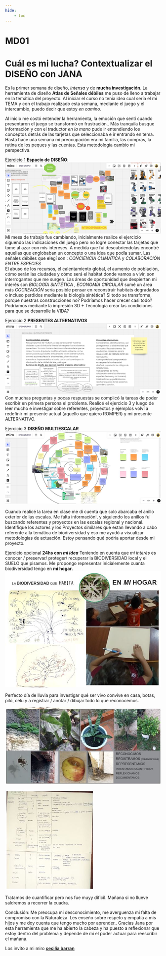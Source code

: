 ```yaml
---
hide:
    - toc
---
```


# MD01
# **Cuál es mi lucha?** Contextualizar el DISEÑO con JANA
Es la primer semana de diseño,  *intensa* y de **mucha investigación**. 
La herramienta de diseño **Atlas de Señales débiles** me puso de lleno a trabajar en la temática del proyecto. Al iniciar el curso no tenía idea cual sería el mi TEMA y con el trabajo realizado esta semana, mediante el juego y el intercambio, puedo decir que estoy *en camino*.

Al inicio me costó entender la herramienta, la emoción que sentí cuando presentaron el juego se transformó en frustración.. Más tranquila busque información y con el traductor *en la mano* pude ir entendiendo los conceptos detrás de las tarjetas que seleccionaba e ir entrando en tema. Hasta hace una semana mi preocupación era mi familia, las compras, la rutina de los peques y las cuentas. 
Esta metodología cambio mi perspectiva.

Ejercicio 1 **Espacio de DISEÑO**:
![](../images/MD01/1.JPG)
Mi mesa de trabajo fue cambiando, inicialmente realice el ejercicio siguendo las indicaciones del juego pero no logre conectar  las tarjetas que tome al azar con mis intereses. A medida que fui descubriendolas encontré aquellas que englobaban un concepto o una idea que podía sumar.  Las señales débiles que elegí  son : *CONCIENCIA CLIMÁTICA* y *COLABORACIÓN ENTRE ESPECIES*  
El abuso de los recursos, el calentamiento global, el aumento de población, cómo serán las ciudades y cómo será el habitat donde vamos a vivir, son interrogantes que me surgen. 
Las áreas de oportunidad  que despiertan mi interés son *BIOLOGÍA SINTÉTICA* , *ECONOMÍA CIRCULAR*  sumé un área más *COCREACIÓN* sería posible pensar en reconstruir habitats degradados o incluso perdidos mediante la biología sintética? Si todo se transforma, porque nuestras construcciones no? 
  Podríamos hacer crecer casi todo? Podríamos mediante la impresión 3D + Tecnología crear las condiciones para que se desarrolle la VIDA?

Ejercicio 2 **PRESENTES ALTERNATIVOS**
![](../images/MD01/2.JPG)
Con muchas preguntas y pocas respuestas se complicó la tareas de poder escribir en primera persona el problema. Realicé el ejercicio 3 y luego de leer mucho e investigar sobre referentes, proyectos y ejemplos volví a redefinir mi presente  actual (aquello que quiero ROMPER) y mi presente ALTERNATIVO. 

Ejercicio 3 **DISEÑO MULTIESCALAR**
![](../images/MD01/3.JPG)

Cuando realicé la tarea en clase me di cuenta que solo abarcaba el anillo exterior de las escalas. Me falta información!, y siguiendo los anillos fui buscando referentes y proyectos en las escalas regional y nacional. Identifique los actores y los Proyectos similares que estan llevando a cabo referente a la temática de biodiversidad y eso me ayudó a visualizar metodologías de actuación. Estoy pensando qué podría aportar desde mi proyecto.

Ejercicio  opcional **24hs con *mi idea***
Teniendo en cuenta que *mi interés* es conocer / preservar/ proteger/ recuperar la BIODIVERSIDAD local y el SUELO que pisamos. Me propongo representar inicialemente cuanta biodiversidad tengo en **mi hogar**.
![](../images/MD01/4A.JPG)

Perfecto día de lluvia para investigar qué ser vivo convive en casa, botas, piló, celu y a registrar / anotar / dibujar todo lo que reconocemos.

![](../images/MD01/4B.JPG)

![](../images/MD01/4C.JPG)

Tratamos de cuantificar pero nos fue muyy dificil. 
Mañana si no llueve saldremos a recorrer la cuadra.


Conclusión:
Me preocupa mi desconocimiento, me averguenza mi falta de compromiso con la Naturaleza. Les enseño sobre respeto y empatía a mis hijos y me doy cuenta que tengo mucho por aprender.. 
Gracias Jana por esta herramienta que me ha abierto la cabeza y ha puesto a reflexionar que estoy dentro del problema y depende de mi el poder actuar para reescribir el mañana.  

Los invito a mi miro **[cecilia barran](https://miro.com/app/board/uXjVKQ8BQl4=/)**